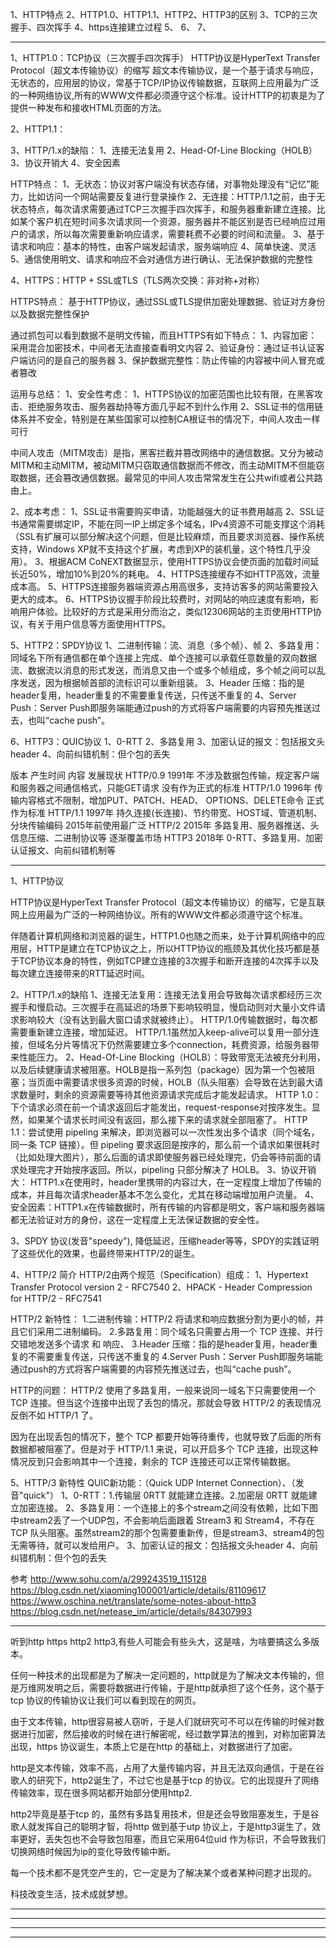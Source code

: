 1、HTTP特点
2、HTTP1.0、HTTP1.1、HTTP2、HTTP3的区别
3、TCP的三次握手、四次挥手
4、https连接建立过程
5、
6、
7、


---------------------------------------------------------------------------------------------------------------------
1、HTTP1.0：TCP协议（三次握手四次挥手）
HTTP协议是HyperText Transfer Protocol（超文本传输协议）的缩写
超文本传输协议，是一个基于请求与响应，无状态的，应用层的协议，常基于TCP/IP协议传输数据，互联网上应用最为广泛的一种网络协议,所有的WWW文件都必须遵守这个标准。设计HTTP的初衷是为了提供一种发布和接收HTML页面的方法。




2、HTTP1.1：


3、HTTP/1.x的缺陷：
    1、连接无法复用
    2、Head-Of-Line Blocking（HOLB）
    3、协议开销大
    4、安全因素
    
HTTP特点：
1、无状态：协议对客户端没有状态存储，对事物处理没有“记忆”能力，比如访问一个网站需要反复进行登录操作
2、无连接：HTTP/1.1之前，由于无状态特点，每次请求需要通过TCP三次握手四次挥手，和服务器重新建立连接。比如某个客户机在短时间多次请求同一个资源，服务器并不能区别是否已经响应过用户的请求，所以每次需要重新响应请求，需要耗费不必要的时间和流量。
3、基于请求和响应：基本的特性，由客户端发起请求，服务端响应
4、简单快速、灵活
5、通信使用明文、请求和响应不会对通信方进行确认、无法保护数据的完整性



4、HTTPS：HTTP + SSL或TLS（TLS两次交换：非对称+对称）

HTTPS特点：
基于HTTP协议，通过SSL或TLS提供加密处理数据、验证对方身份以及数据完整性保护

通过抓包可以看到数据不是明文传输，而且HTTPS有如下特点：
1、内容加密：采用混合加密技术，中间者无法直接查看明文内容
2、验证身份：通过证书认证客户端访问的是自己的服务器
3、保护数据完整性：防止传输的内容被中间人冒充或者篡改



运用与总结：
1、安全性考虑：
    1、HTTPS协议的加密范围也比较有限，在黑客攻击、拒绝服务攻击、服务器劫持等方面几乎起不到什么作用
    2、SSL证书的信用链体系并不安全，特别是在某些国家可以控制CA根证书的情况下，中间人攻击一样可行
    
   中间人攻击（MITM攻击）是指，黑客拦截并篡改网络中的通信数据。又分为被动MITM和主动MITM，被动MITM只窃取通信数据而不修改，而主动MITM不但能窃取数据，还会篡改通信数据。最常见的中间人攻击常常发生在公共wifi或者公共路由上。

2、成本考虑：
  1、SSL证书需要购买申请，功能越强大的证书费用越高
  2、SSL证书通常需要绑定IP，不能在同一IP上绑定多个域名，IPv4资源不可能支撑这个消耗（SSL有扩展可以部分解决这个问题，但是比较麻烦，而且要求浏览器、操作系统支持，Windows XP就不支持这个扩展，考虑到XP的装机量，这个特性几乎没用）。
  3、根据ACM CoNEXT数据显示，使用HTTPS协议会使页面的加载时间延长近50%，增加10%到20%的耗电。
  4、HTTPS连接缓存不如HTTP高效，流量成本高。
  5、HTTPS连接服务器端资源占用高很多，支持访客多的网站需要投入更大的成本。
  6、HTTPS协议握手阶段比较费时，对网站的响应速度有影响，影响用户体验。比较好的方式是采用分而治之，类似12306网站的主页使用HTTP协议，有关于用户信息等方面使用HTTPS。




5、HTTP2：SPDY协议
    1、二进制传输：流、消息（多个帧）、帧
    2、多路复用：同域名下所有通信都在单个连接上完成、单个连接可以承载任意数量的双向数据流、数据流以消息的形式发送，而消息又由一个或多个帧组成，多个帧之间可以乱序发送，因为根据帧首部的流标识可以重新组装。
    3、Header 压缩：指的是header复用，header重复的不需要重复传送，只传送不重复的
    4、Server Push：Server Push即服务端能通过push的方式将客户端需要的内容预先推送过去，也叫“cache push”。


6、HTTP3：QUIC协议
    1、0-RTT
    2、多路复用
    3、加密认证的报文：包括报文头header
    4、向前纠错机制：但个包的丢失



版本	    产生时间	                            内容	                    发展现状
HTTP/0.9	1991年	不涉及数据包传输，规定客户端和服务器之间通信格式，只能GET请求	        没有作为正式的标准
HTTP/1.0	1996年	传输内容格式不限制，增加PUT、PATCH、HEAD、 OPTIONS、DELETE命令	    正式作为标准
HTTP/1.1	1997年	持久连接(长连接)、节约带宽、HOST域、管道机制、分块传输编码	        2015年前使用最广泛
HTTP/2	    2015年	多路复用、服务器推送、头信息压缩、二进制协议等	                     逐渐覆盖市场
HTTP3       2018年   0-RTT、多路复用、加密认证报文、向前纠错机制等



---------------------------------------------------------------------------------------------------------------------

1、HTTP协议

HTTP协议是HyperText Transfer Protocol（超文本传输协议）的缩写，它是互联网上应用最为广泛的一种网络协议。所有的WWW文件都必须遵守这个标准。

伴随着计算机网络和浏览器的诞生，HTTP1.0也随之而来，处于计算机网络中的应用层，HTTP是建立在TCP协议之上，所以HTTP协议的瓶颈及其优化技巧都是基于TCP协议本身的特性，例如TCP建立连接的3次握手和断开连接的4次挥手以及每次建立连接带来的RTT延迟时间。

2、HTTP/1.x的缺陷
  1、连接无法复用：连接无法复用会导致每次请求都经历三次握手和慢启动。三次握手在高延迟的场景下影响较明显，慢启动则对大量小文件请求影响较大（没有达到最大窗口请求就被终止）。
    HTTP/1.0传输数据时，每次都需要重新建立连接，增加延迟。
    HTTP/1.1虽然加入keep-alive可以复用一部分连接，但域名分片等情况下仍然需要建立多个connection，耗费资源，给服务器带来性能压力。
  2、Head-Of-Line Blocking（HOLB）：导致带宽无法被充分利用，以及后续健康请求被阻塞。HOLB是指一系列包（package）因为第一个包被阻塞；当页面中需要请求很多资源的时候，HOLB（队头阻塞）会导致在达到最大请求数量时，剩余的资源需要等待其他资源请求完成后才能发起请求。
    HTTP 1.0：下个请求必须在前一个请求返回后才能发出，request-response对按序发生。显然，如果某个请求长时间没有返回，那么接下来的请求就全部阻塞了。
    HTTP 1.1：尝试使用 pipeling 来解决，即浏览器可以一次性发出多个请求（同个域名，同一条 TCP 链接）。但 pipeling 要求返回是按序的，那么前一个请求如果很耗时（比如处理大图片），那么后面的请求即使服务器已经处理完，仍会等待前面的请求处理完才开始按序返回。所以，pipeling 只部分解决了 HOLB。
  3、协议开销大： HTTP1.x在使用时，header里携带的内容过大，在一定程度上增加了传输的成本，并且每次请求header基本不怎么变化，尤其在移动端增加用户流量。
  4、安全因素：HTTP1.x在传输数据时，所有传输的内容都是明文，客户端和服务器端都无法验证对方的身份，这在一定程度上无法保证数据的安全性。


3、SPDY 协议(发音"speedy"),
    降低延迟，压缩header等等，SPDY的实践证明了这些优化的效果，也最终带来HTTP/2的诞生。


4、HTTP/2 简介
    HTTP/2由两个规范（Specification）组成：
    1、Hypertext Transfer Protocol version 2 - RFC7540
    2、HPACK - Header Compression for HTTP/2 - RFC7541

   HTTP/2 新特性：
   1.二进制传输：HTTP/2 将请求和响应数据分割为更小的帧，并且它们采用二进制编码。
   2.多路复用：同个域名只需要占用一个 TCP 连接、并行交错地发送多个请求 和 响应、
   3.Header 压缩：指的是header复用，header重复的不需要重复传送，只传送不重复的
   4.Server Push：Server Push即服务端能通过push的方式将客户端需要的内容预先推送过去，也叫“cache push”。

   HTTP的问题：
   HTTP/2 使用了多路复用，一般来说同一域名下只需要使用一个 TCP 连接。但当这个连接中出现了丢包的情况，那就会导致 HTTP/2 的表现情况反倒不如 HTTP/1 了。
   
   因为在出现丢包的情况下，整个 TCP 都要开始等待重传，也就导致了后面的所有数据都被阻塞了。但是对于 HTTP/1.1 来说，可以开启多个 TCP 连接，出现这种情况反到只会影响其中一个连接，剩余的 TCP 连接还可以正常传输数据。
   

5、HTTP/3 新特性
    QUIC新功能：（Quick UDP Internet Connection）、（发音"quick"）
    1、0-RTT：1.传输层 0RTT 就能建立连接。2.加密层 0RTT 就能建立加密连接。
    2、多路复用：一个连接上的多个stream之间没有依赖，比如下图中stream2丢了一个UDP包，不会影响后面跟着 Stream3 和 Stream4，不存在 TCP 队头阻塞。虽然stream2的那个包需要重新传，但是stream3、stream4的包无需等待，就可以发给用户。
    3、加密认证的报文：包括报文头header
    4、向前纠错机制：但个包的丢失




参考
http://www.sohu.com/a/299243519_115128
https://blog.csdn.net/xiaoming100001/article/details/81109617
https://www.oschina.net/translate/some-notes-about-http3
https://blog.csdn.net/netease_im/article/details/84307993



---------------------------------------------------------------------------------------------------------------------
听到http https http2 http3,有些人可能会有些头大，这是啥，为啥要搞这么多版本。

任何一种技术的出现都是为了解决一定问题的，http就是为了解决文本传输的，但是万维网发明之后，需要将数据进行传输，于是http就承担了这个任务，这个基于tcp 协议的传输协议让我们可以看到现在的网页。

由于文本传输，http很容易被人窃听，于是人们就研究可不可以在传输的时候对数据进行加密，然后接收的时候在进行解密呢，经过数学算法的推到，对称加密算法出现，https 协议诞生，本质上它是在http 的基础上，对数据进行了加密。

http是文本传输，效率不高，占用了大量传输内容，并且无法双向通信，于是在谷歌人的研究下，http2诞生了，不过它也是基于tcp 的协议。它的出现提升了网络传输效率，现在很多网站都开始部分使用http2.

http2毕竟是基于tcp 的，虽然有多路复用技术，但是还会导致阻塞发生，于是谷歌人就发挥自己的聪明才智，将http 做到基于utp 协议上，于是http3诞生了，效率更好，丢失包也不会导致包阻塞，而且它采用64位uid 作为标识，不会导致我们切换网络时候因为ip的变化导致传输中断。

每一个技术都不是凭空产生的，它一定是为了解决某个或者某种问题才出现的。

科技改变生活，技术成就梦想。


---------------------------------------------------------------------------------------------------------------------



---------------------------------------------------------------------------------------------------------------------




---------------------------------------------------------------------------------------------------------------------






---------------------------------------------------------------------------------------------------------------------


